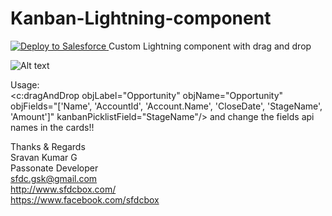 # Kanban-Lightning-component
<a href="https://githubsfdeploy.herokuapp.com?owner=alekyareddy30&repo=fruit">
  <img alt="Deploy to Salesforce"
       src="https://raw.githubusercontent.com/afawcett/githubsfdeploy/master/src/main/webapp/resources/img/deploy.png">
</a> 
Custom Lightning component with drag and drop

![Alt text](https://1.bp.blogspot.com/-JtQHJocE10Q/WSsp6uqgl9I/AAAAAAAAOHM/mVdwR7Picb8JIi5jESauBFCO-8oQ2eNTgCLcB/s1600/ezgif-2-5296362b77.gif "Optional title")

 
Usage:  
<c:dragAndDrop objLabel="Opportunity" objName="Opportunity" objFields="['Name', 'AccountId', 'Account.Name', 'CloseDate', 'StageName', 'Amount']" kanbanPicklistField="StageName"/>
and change the fields api names in the cards!!


Thanks & Regards  
Sravan Kumar G  
Passonate Developer  
sfdc.gsk@gmail.com  
http://www.sfdcbox.com/  
https://www.facebook.com/sfdcbox
